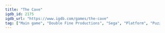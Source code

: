 ```yaml
---
title: "The Cave"
igdb_id: 2175
igdb_url: "https://www.igdb.com/games/the-cave"
tag: ["Main game", "Double Fine Productions", "Sega", "Platform", "Puzzle", "Adventure", "Single player", "Multiplayer", "Co-operative", "Side view", "Action", "Fantasy", "Comedy"]
---
```

